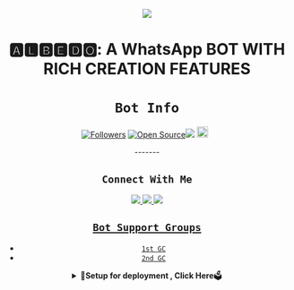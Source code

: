 <div align="center">

<a href='https://www.linkpicture.com/view.php?img=LPic624ee0719082f1592522799'><img src='https://www.linkpicture.com/q/WhatsApp-Image-2022-04-07-at-5.59.37-PM.jpeg' type='image'></a>



# **🅰🅻🅱🅴🅳🅾: A WhatsApp BOT WITH RICH CREATION FEATURES**
  
  
# ```Bot Info```
<p align="center">
<a href="https://github.com/Eximinati/followers"><img title="Followers" src="https://img.shields.io/github/followers/Eximinati?color=red&style=flat-square"></a>
<a href="https://github.com/Eximinati/Ari-Ani-md"><img title="Open Source" src="https://img.shields.io/badge/Author-Eximinati.-red?v=103"></a><a href="https://hits.seeyoufarm.com"><img src="https://hits.seeyoufarm.com/api/count/incr/badge.svg?url=https%3A%2F%2Fgithub.com%2FEximinati%2FAri-Ani-md&count_bg=%2379C83D&title_bg=%23555555&icon=probot.svg&icon_color=%2300FF6D&title=hits&edge_flat=false"/></a>
<a href="https://github.com/Eximinati/Ari-Ani-md/graphs/commit-activity"><img height="20" src="https://img.shields.io/badge/Maintained%3F-yes-green.svg"></a>&nbsp;&nbsp;
</p>
<p align='center'>
    </p>
-------

## ```Connect With Me```
<p align="center">
<a href="https://wa.me/923087880256"><img src="https://img.shields.io/badge/Chat-Creator-25D366?style=for-the-badge&logo=whatsapp&logoColor=white" />
<a href="https://chat.whatsapp.com/FZSGo0P9zkH7FaDfEKAetP"><img src="https://img.shields.io/badge/Official GC- Join-25D366?style=for-the-badge&logo=whatsapp&logoColor=white" />
<a href="https://www.youtube.com/c/GAMINGDUDES_GD"><img src="https://img.shields.io/badge/Subscribe-[YT]-ff0000?style=for-the-badge&logo=youtube&logoColor=ff000000&link=https://www.youtube.com/c/GAMINGDUDES_GD" /><br>
</p>

</p>

## ```Bot Support Groups```

- [`1st GC`](https://chat.whatsapp.com/FZSGo0P9zkH7FaDfEKAetP)
- [`2nd GC`](https://chat.whatsapp.com/FZSGo0P9zkH7FaDfEKAetL)

</p>

<div align="center">  
<details>
    <summary>🎯<b>Setup for deployment , Click Here</b>🗳️

</summary>


<div align="center">
  <p align="center">

## `SETTINGS`

- CHANGE OWNER NUMBER [Here](https://github.com/Eximinati/Ari-Ani-md/blob/master/config.js#L25)
- CHANGE OWNER NAME [Here](https://github.com/Eximinati/Ari-Ani-md/blob/master/config.js#L30)
- CHANGE BOT NAME [Here](https://github.com/Eximinati/Ari-Ani-md/blob/master/config.js#L29)


[![Deploy](https://www.herokucdn.com/deploy/button.svg)](https://heroku.com/deploy?template=https://github.com/Eximinati/Ari-Ani-md)


</p>

<div align="center">  
<details>
    <summary>🎯<b>To Deploy in other platforms , Click Here</b>🗳️

</summary>


<div align="center">
  <p align="center">


# Install Manually 👇
## `Requirements`
* [Node.js](https://nodejs.org/en/)
* [Git](https://git-scm.com/downloads)
* [FFmpeg](https://github.com/BtbN/FFmpeg-Builds/releases/download/autobuild-2020-12-08-13-03/ffmpeg-n4.3.1-26-gca55240b8c-win64-gpl-4.3.zip)
* [Libwebp](https://developers.google.com/speed/webp/download)
* Any text editor

    
## `For Termux/Ssh/Ubuntu`
```bash
apt update
apt upgrade
pkg update && pkg upgrade
pkg install bash
pkg install libwebp
pkg install git -y
pkg install nodejs -y 
pkg install ffmpeg -y 
pkg install wget
pkg install imagemagick -y
git clone https://github.com/nexusNw/Asta
cd Asta
rm -rf session.js 
npm start
```

## `For 24/7 Activation`
```bash
npm i -g pm2 && pm2 start index.js && pm2 save && pm2 logs
```
